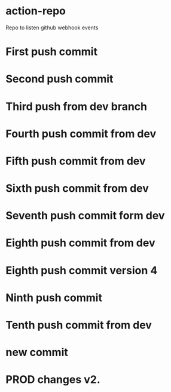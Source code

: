 # action-repo
Repo to listen github webhook events

# First push commit
# Second push commit
# Third push from dev branch
# Fourth push commit from dev
# Fifth push commit from dev
# Sixth push commit from dev
# Seventh push commit form dev
# Eighth push commit from dev
# Eighth push commit version 4
# Ninth push commit
# Tenth push commit from dev
# new commit

# PROD changes v2.

